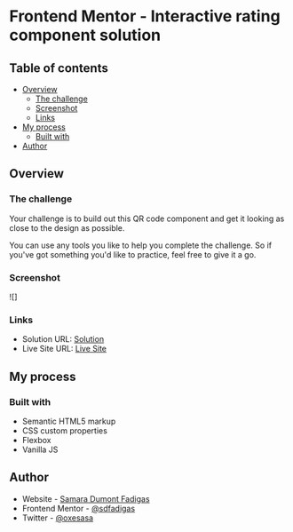 # Frontend Mentor - Interactive rating component solution
## Table of contents

- [Overview](#overview)
  - [The challenge](#the-challenge)
  - [Screenshot](#screenshot)
  - [Links](#links)
- [My process](#my-process)
  - [Built with](#built-with)
- [Author](#author)



## Overview

### The challenge

Your challenge is to build out this QR code component and get it looking as close to the design as possible.

You can use any tools you like to help you complete the challenge. So if you've got something you'd like to practice, feel free to give it a go.

### Screenshot

![]

### Links

- Solution URL: [Solution](https://github.com/sdfadigas/sdfadigas.github.io/tree/main/qr-code-component-main)
- Live Site URL: [Live Site](https://sdfadigas.github.io/qr-code-component-main/)

## My process

### Built with

- Semantic HTML5 markup
- CSS custom properties
- Flexbox
- Vanilla JS

## Author

- Website - [Samara Dumont Fadigas](https://samara.dev.br)
- Frontend Mentor - [@sdfadigas](https://www.frontendmentor.io/profile/sdfadigas)
- Twitter - [@oxesasa](https://www.twitter.com/oxesasa)


